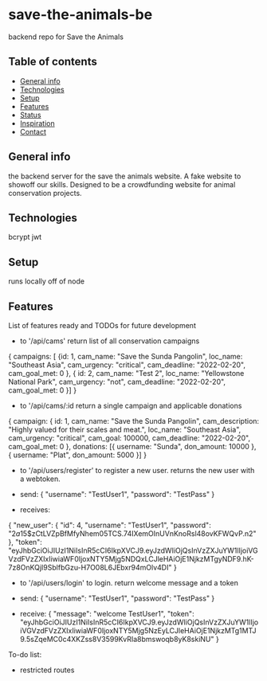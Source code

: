 # save-the-animals-be
backend repo for Save the Animals

## Table of contents
* [General info](#general-info)
* [Technologies](#technologies)
* [Setup](#setup)
* [Features](#features)
* [Status](#status)
* [Inspiration](#inspiration)
* [Contact](#contact)

## General info
the backend server for the save the animals website. A fake website to showoff our skills. Designed to be a crowdfunding website for animal conservation projects.

## Technologies
bcrypt
jwt

## Setup
runs locally off of node

## Features
List of features ready and TODOs for future development

* <GET> to '/api/cams' return list of all conservation campaigns

{
	campaigns: [
		{id: 1,
		cam_name: "Save the Sunda Pangolin",
		loc_name: "Southeast Asia",
		cam_urgency: "critical",
		cam_deadline: "2022-02-20",
		cam_goal_met: 0
	}, {
		id: 2,
		cam_name: "Test 2",
		loc_name: "Yellowstone National Park",
		cam_urgency: "not",
		cam_deadline: "2022-02-20",
		cam_goal_met: 0
	}]
}

* <GET> to '/api/cams/:id return a single campaign and applicable donations

{
	campaign: {
		id: 1,
		cam_name: "Save the Sunda Pangolin",
		cam_description: "Highly valued for their scales and meat.",
		loc_name: "Southeast Asia",
		cam_urgency: "critical",
		cam_goal: 100000,
		cam_deadline: "2022-02-20",
		cam_goal_met: 0
	},
	donations: [{
		username: "Sunda",
		don_amount: 10000
		}, {
		username: "Plat",
		don_amount: 5000
	}]
}

* <POST> to '/api/users/register' to register a new user. returns the new user with a webtoken.

- send: 
{
	"username": "TestUser1",
	"password": "TestPass"
}

- receives:

{
    "new_user": {
        "id": 4,
        "username": "TestUser1",
        "password": "$2a$15$zCtLVZpBfMfyNhem05TCS.74IXemOInUVnKnoRsl48ovKFWQvP.n2"
    },
    "token": "eyJhbGciOiJIUzI1NiIsInR5cCI6IkpXVCJ9.eyJzdWIiOjQsInVzZXJuYW1lIjoiVGVzdFVzZXIxIiwiaWF0IjoxNTY5Mjg5NDQxLCJleHAiOjE1NjkzMTgyNDF9.hK-7z8OnKQjI9SblfbGzu-H7O08L6JEbxr94mOlv4DI"
}

* <POST> to '/api/users/login' to login. return welcome message and a token

- send:
{
	"username": "TestUser1",
	"password": "TestPass"
}

- receive:
{
    "message": "welcome TestUser1",
    "token": "eyJhbGciOiJIUzI1NiIsInR5cCI6IkpXVCJ9.eyJzdWIiOjQsInVzZXJuYW1lIjoiVGVzdFVzZXIxIiwiaWF0IjoxNTY5Mjg5NzEyLCJleHAiOjE1NjkzMTg1MTJ9.5sZqeMC0c4XKZss8V3599KvRIa8bmswoqb8yK8skiNU"
}


To-do list:
* restricted routes
